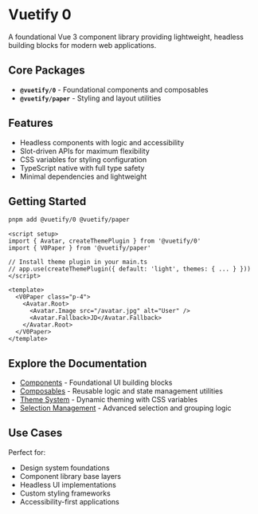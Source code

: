 # Vuetify 0

A foundational Vue 3 component library providing lightweight, headless building blocks for modern web applications.

## Core Packages

- **`@vuetify/0`** - Foundational components and composables
- **`@vuetify/paper`** - Styling and layout utilities

## Features

- Headless components with logic and accessibility
- Slot-driven APIs for maximum flexibility
- CSS variables for styling configuration
- TypeScript native with full type safety
- Minimal dependencies and lightweight

## Getting Started

```bash
pnpm add @vuetify/0 @vuetify/paper
```

```vue
<script setup>
import { Avatar, createThemePlugin } from '@vuetify/0'
import { V0Paper } from '@vuetify/paper'

// Install theme plugin in your main.ts
// app.use(createThemePlugin({ default: 'light', themes: { ... } }))
</script>

<template>
  <V0Paper class="p-4">
    <Avatar.Root>
      <Avatar.Image src="/avatar.jpg" alt="User" />
      <Avatar.Fallback>JD</Avatar.Fallback>
    </Avatar.Root>
  </V0Paper>
</template>
```

## Explore the Documentation

- [Components](/components) - Foundational UI building blocks
- [Composables](/composables) - Reusable logic and state management utilities
- [Theme System](/composables/use-theme) - Dynamic theming with CSS variables
- [Selection Management](/composables/use-group) - Advanced selection and grouping logic

## Use Cases

Perfect for:
- Design system foundations
- Component library base layers
- Headless UI implementations
- Custom styling frameworks
- Accessibility-first applications
